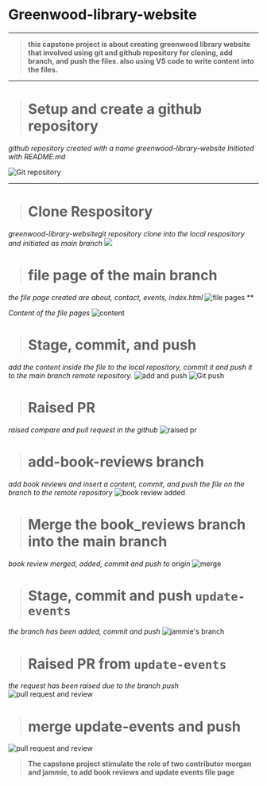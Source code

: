 # Greenwood-library-website
---

>**this capstone project is about creating greenwood library website that involved using git and github repository for cloning, add branch, and push the files. also using VS code to write content into the files.**

----
># **Setup and create a github repository**

_github repository created with a name greenwood-library-website Initiated with README.md_

![Git repository](./img/cap%202.%20reposi%20open.jpg)


-----
># **Clone Respository**

_greenwood-library-websitegit repository clone into the local respository and initiated as main branch_
![](./img/cap%203%20main.jpg)


># **file page of the main branch**

_the file page created are about, contact, events, index.html_
![file pages](./img/cap%204.%20home%20and%20all%20file.jpg)
**

_Content of the file pages_
![content](./img/cap%205%20content.jpg)


>#  **Stage, commit, and push**
_add the content inside the file to the local repository, commit it and push it to the main branch remote repository._
![add and push](./img/6.%20cap%20stage%20commit.jpg)
![Git push](./img/7.%20cap%20push)


>#  **Raised PR**

_raised compare and pull request in the github_
![raised pr](./img/8.%20cap%20pr%20raised.jpg)

># add-book-reviews branch
_add book reviews and insert a content, commit, and push the file on the branch to the remote repository_
![book review added](./img/9%20cap%20book%20review%20add%20and%20push.jpg)

>#  **Merge the book_reviews branch into the main branch**
_book review merged, added, commit and push to origin_
![merge](./img/10%20cap%20merge%20morga.jpg)


># **Stage, commit and push `update-events`**
_the branch has been added, commit and push_
![jammie's branch](./img/10%20caps%20jammi.jpg)

># **Raised PR from `update-events`**
_the request has been raised due to the branch push_
![pull request and review](./img/11%20cap%20pr.jpg)

># **merge update-events and push**
![pull request and review](./img/12%20the%20last%20push.jpg)


>**The capstone project stimulate the role of two contributor morgan and jammie, to add book reviews and update events file page**
